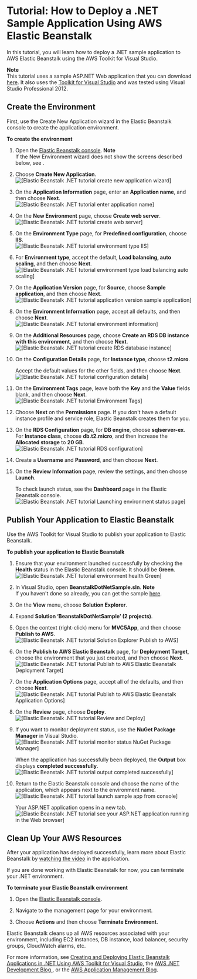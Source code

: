 # Tutorial: How to Deploy a \.NET Sample Application Using AWS Elastic Beanstalk<a name="create_deploy_NET.quickstart"></a>

In this tutorial, you will learn how to deploy a \.NET sample application to AWS Elastic Beanstalk using the AWS Toolkit for Visual Studio\.

**Note**  
This tutorial uses a sample ASP\.NET Web application that you can download [here](samples/dotnet-aspmvc5-v1.zip)\. It also uses the [Toolkit for Visual Studio](https://aws.amazon.com/visualstudio/) and was tested using Visual Studio Professional 2012\.

## Create the Environment<a name="aws-elastic-beanstalk-tutorial-step-1-create-environment"></a>

First, use the Create New Application wizard in the Elastic Beanstalk console to create the application environment\.

**To create the environment**

1. Open the [Elastic Beanstalk console](https://console.aws.amazon.com/elasticbeanstalk)\.
**Note**  
If the New Environment wizard does not show the screens described below, see \.

1. Choose **Create New Application**\.  
![\[Elastic Beanstalk .NET tutorial create new application wizard\]](http://docs.aws.amazon.com/elasticbeanstalk/latest/dg/images/dot-net-tutorial-create-new-application.png)

1. On the **Application Information** page, enter an **Application name**, and then choose **Next**\.  
![\[Elastic Beanstalk .NET tutorial enter application name\]](http://docs.aws.amazon.com/elasticbeanstalk/latest/dg/images/dot-net-tutorial-enter-application-name.png)

1. On the **New Environment** page, choose **Create web server**\.  
![\[Elastic Beanstalk .NET tutorial create web server\]](http://docs.aws.amazon.com/elasticbeanstalk/latest/dg/images/dot-net-tutorial-create-web-server.png)

1. On the **Environment Type** page, for **Predefined configuration**, choose **IIS**\.  
![\[Elastic Beanstalk .NET tutorial environment type IIS\]](http://docs.aws.amazon.com/elasticbeanstalk/latest/dg/images/dot-net-tutorial-environment-type-iis.png)

1. For **Environment type**, accept the default, **Load balancing, auto scaling**, and then choose **Next**\.  
![\[Elastic Beanstalk .NET tutorial environment type load balancing auto scaling\]](http://docs.aws.amazon.com/elasticbeanstalk/latest/dg/images/dot-net-tutorial-environment-type-load-balancing-auto-scaling.png)

1. On the **Application Version** page, for **Source**, choose **Sample application**, and then choose **Next**\.  
![\[Elastic Beanstalk .NET tutorial application version sample application\]](http://docs.aws.amazon.com/elasticbeanstalk/latest/dg/images/dot-net-tutorial-application-version.png)

1. On the **Environment Information** page, accept all defaults, and then choose **Next**\.  
![\[Elastic Beanstalk .NET tutorial environment information\]](http://docs.aws.amazon.com/elasticbeanstalk/latest/dg/images/dot-net-tutorial-environment-information.png)

1. On the **Additional Resources** page, choose **Create an RDS DB instance with this environment**, and then choose **Next**\.  
![\[Elastic Beanstalk .NET tutorial create RDS database instance\]](http://docs.aws.amazon.com/elasticbeanstalk/latest/dg/images/dot-net-tutorial-create-rds-db-instance.png)

1. On the **Configuration Details** page, for **Instance type**, choose **t2\.micro**\.

   Accept the default values for the other fields, and then choose **Next**\.  
![\[Elastic Beanstalk .NET tutorial configuration details\]](http://docs.aws.amazon.com/elasticbeanstalk/latest/dg/images/dot-net-tutorial-configuration-details.png)

1. On the **Environment Tags** page, leave both the **Key** and the **Value** fields blank, and then choose **Next**\.  
![\[Elastic Beanstalk .NET tutorial Environment Tags\]](http://docs.aws.amazon.com/elasticbeanstalk/latest/dg/images/dot-net-tutorial-environment-tags.png)

1. Choose **Next** on the **Permissions** page\. If you don't have a default instance profile and service role, Elastic Beanstalk creates them for you\.

1. On the **RDS Configuration** page, for **DB engine**, choose **sqlserver\-ex**\. For **Instance class**, choose **db\.t2\.micro**, and then increase the **Allocated storage** to **20 GB**\.  
![\[Elastic Beanstalk .NET tutorial RDS configuration\]](http://docs.aws.amazon.com/elasticbeanstalk/latest/dg/images/dot-net-tutorial-rds-configuration.png)

1. Create a **Username** and **Password**, and then choose **Next**\.

1. On the **Review Information** page, review the settings, and then choose **Launch**\.

   To check launch status, see the **Dashboard** page in the Elastic Beanstalk console\.  
![\[Elastic Beanstalk .NET tutorial Launching environment status page\]](http://docs.aws.amazon.com/elasticbeanstalk/latest/dg/images/dot-net-tutorial-launching-environment.png)

## Publish Your Application to Elastic Beanstalk<a name="aws-elastic-beanstalk-tutorial-step-2-publish-application"></a>

Use the AWS Toolkit for Visual Studio to publish your application to Elastic Beanstalk\.

**To publish your application to Elastic Beanstalk**

1. Ensure that your environment launched successfully by checking the **Health** status in the Elastic Beanstalk console\. It should be **Green**\.  
![\[Elastic Beanstalk .NET tutorial environment health Green\]](http://docs.aws.amazon.com/elasticbeanstalk/latest/dg/images/dot-net-tutorial-environment-health-green.png)

1. In Visual Studio, open **BeanstalkDotNetSample\.sln**\.
**Note**  
If you haven't done so already, you can get the sample [here](samples/dotnet-aspmvc5-v1.zip)\.

1. On the **View** menu, choose **Solution Explorer**\.

1. Expand **Solution ‘BeanstalkDotNetSample’ \(2 projects\)**\.

1. Open the context \(right\-click\) menu for **MVC5App**, and then choose **Publish to AWS**\.  
![\[Elastic Beanstalk .NET tutorial Solution Explorer Publish to AWS\]](http://docs.aws.amazon.com/elasticbeanstalk/latest/dg/images/dot-net-tutorial-visual-studio-solution-explorer.png)

1. On the **Publish to AWS Elastic Beanstalk** page, for **Deployment Target**, choose the environment that you just created, and then choose **Next**\.  
![\[Elastic Beanstalk .NET tutorial Publish to AWS Elastic Beanstalk Deployment Target\]](http://docs.aws.amazon.com/elasticbeanstalk/latest/dg/images/dot-net-tutorial-visual-studio-publish-to-aws-elastic-beanstalk.png)

1. On the **Application Options** page, accept all of the defaults, and then choose **Next**\.  
![\[Elastic Beanstalk .NET tutorial Publish to AWS Elastic Beanstalk Application Options\]](http://docs.aws.amazon.com/elasticbeanstalk/latest/dg/images/dot-net-tutorial-visual-studio-application-options.png)

1. On the **Review** page, choose **Deploy**\.  
![\[Elastic Beanstalk .NET tutorial Review and Deploy\]](http://docs.aws.amazon.com/elasticbeanstalk/latest/dg/images/dot-net-tutorial-visual-studio-review-and-deploy.png)

1. If you want to monitor deployment status, use the **NuGet Package Manager** in Visual Studio\.  
![\[Elastic Beanstalk .NET tutorial monitor status NuGet Package Manager\]](http://docs.aws.amazon.com/elasticbeanstalk/latest/dg/images/dot-net-tutorial-visual-studio-nuget-package-manager.png)

   When the application has successfully been deployed, the **Output** box displays **completed successfully**\.  
![\[Elastic Beanstalk .NET tutorial output completed successfully\]](http://docs.aws.amazon.com/elasticbeanstalk/latest/dg/images/dot-net-tutorial-visual-studio-output-completed-successfully.png)

1. Return to the Elastic Beanstalk console and choose the name of the application, which appears next to the environment name\.  
![\[Elastic Beanstalk .NET tutorial launch sample app from console\]](http://docs.aws.amazon.com/elasticbeanstalk/latest/dg/images/dot-net-tutorial-launch-sample-app-from-console.png)

   Your ASP\.NET application opens in a new tab\.  
![\[Elastic Beanstalk .NET tutorial see your ASP.NET application running in the Web
                  browser\]](http://docs.aws.amazon.com/elasticbeanstalk/latest/dg/images/dot-net-tutorial-my-asp-net-application.png)

## Clean Up Your AWS Resources<a name="aws-elastic-beanstalk-tutorial-step-3-clean-up-your-resources"></a>

After your application has deployed successfully, learn more about Elastic Beanstalk by [watching the video](http://bit.ly/1sSvFzg) in the application\.

If you are done working with Elastic Beanstalk for now, you can terminate your \.NET environment\.

**To terminate your Elastic Beanstalk environment**

1. Open the [Elastic Beanstalk console](https://console.aws.amazon.com/elasticbeanstalk)\.

1. Navigate to the management page for your environment\.

1. Choose **Actions** and then choose **Terminate Environment**\.

Elastic Beanstalk cleans up all AWS resources associated with your environment, including EC2 instances, DB instance, load balancer, security groups, CloudWatch alarms, etc\.

For more information, see [Creating and Deploying Elastic Beanstalk Applications in \.NET Using AWS Toolkit for Visual Studio](create_deploy_NET.md), the [ AWS \.NET Development Blog ](http://aws.amazon.com/blogs/developer/category/net/), or the [AWS Application Management Blog](http://aws.amazon.com/blogs/devops/)\.